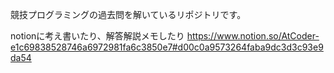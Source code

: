 競技プログラミングの過去問を解いているリポジトリです。

notionに考え書いたり、解答解説メモしたり
https://www.notion.so/AtCoder-e1c69838528746a6972981fa6c3850e7#d00c0a9573264faba9dc3d3c93e9da54
